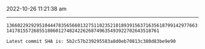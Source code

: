 2022-10-26 11:21:38 am

---

`136602292929510444783565660132751102352101893915637163561879914297766314178155726855180601274824226268749635493922702643518761`

`Latest commit SHA is: 5b2c57b239295583a8d0eb70813c380d83be9e90 `
